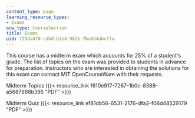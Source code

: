 ```yaml
---
content_type: page
learning_resource_types:
- Exams
ocw_type: CourseSection
title: Exams
uid: 725da470-cdbd-b1e4-9825-7ba0d4abc7fa
---
```


This course has a midterm exam which accounts for 25% of a student's grade. The list of topics on the exam was provided to students in advance for preparation. Instructors who are interested in obtaining the solutions for this exam can contact MIT OpenCourseWare with their requests.

Midterm Topics ({{< resource_link f610e917-7267-1b0c-8388-a5687968b395 "PDF" >}})

Midterm Quiz ({{< resource_link ef81db56-6531-2176-dfa2-f06d48529179 "PDF" >}})